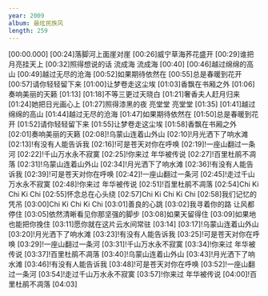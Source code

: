 ```yaml
---
year: 2009
album: 最炫民族风
length: 259
---
```

[00:00.000]
[00:24]落脚河上面崖对崖
[00:26]威宁草海荞花盛开
[00:29]谁把月亮挂天上
[00:32]照得想说的话 流成海 流成海
[00:40]
[00:46]越过绵绵的高山
[00:49]越过无尽的沧海
[00:52]如果期待依然在
[00:55]总是春暖到花开
[00:57]请你轻轻留下来
[01:00]让梦卷走这尘埃
[01:03]香飘在书厢之外
[01:06]奏响美丽的天籁
[01:13]
[01:18]不等三更过天晓白
[01:21]奢香夫人赶月归来
[01:24]她把日光画心上
[01:27]照得漆黑的夜 亮堂堂 亮堂堂
[01:35]
[01:41]越过绵绵的高山
[01:44]越过无尽的沧海
[01:47]如果期待依然在
[01:50]总是春暖到花开
[01:52]请你轻轻留下来
[01:55]让梦卷走这尘埃
[01:58]香飘在书厢之外
[02:01]奏响美丽的天籁
[02:08]!乌蒙山连着山外山
[02:10]!月光洒下了响水滩
[02:13]!有没有人能告诉我
[02:16]!可是苍天对你在呼唤
[02:19]!一座山翻过一条河
[02:22]!千山万水永不寂寞
[02:25]!你来过 年华被传说
[02:27]!百里杜鹃不凋落
[02:31]!乌蒙山连着山外山
[02:34]!月光洒下了响水滩
[02:36]!有没有人能告诉我
[02:39]!可是苍天对你在呼唤
[02:42]!一座山翻过一条河
[02:45]!走过千山万水永不寂寞
[02:48]!你来过 年华被传说
[02:51]!百里杜鹃不凋落
[02:54]Chi Ki Chi Ki Chi
[02:55]怀念总在心头绕
[02:57]Chi Ki Chi Ki Chi
[02:58]我们记忆的凭吊
[03:00]Chi Ki Chi Ki Chi
[03:01]善良的心跳
[03:02]我寻着你的路 让风都停住
[03:05]依然清晰看见你那坚强的脚步
[03:08]如果天留得住
[03:09]如果地也能把你挽住
[03:11]愿你就在这片云水间常驻
[03:14]
[03:17]!乌蒙山连着山外山
[03:20]!月光洒下了响水滩
[03:23]!有没有人能告诉我
[03:25]!可是苍天对你在呼唤
[03:29]!一座山翻过一条河
[03:31]!千山万水永不寂寞
[03:34]!你来过 年华被传说
[03:37]!百里杜鹃不凋落
[03:40]!乌蒙山连着山外山
[03:43]!月光洒下了响水滩
[03:46]!有没有人能告诉我
[03:48]!可是苍天对你在呼唤
[03:52]!一座山翻过一条河
[03:54]!走过千山万水永不寂寞
[03:57]!你来过 年华被传说
[04:00]!百里杜鹃不凋落
[04:03]
